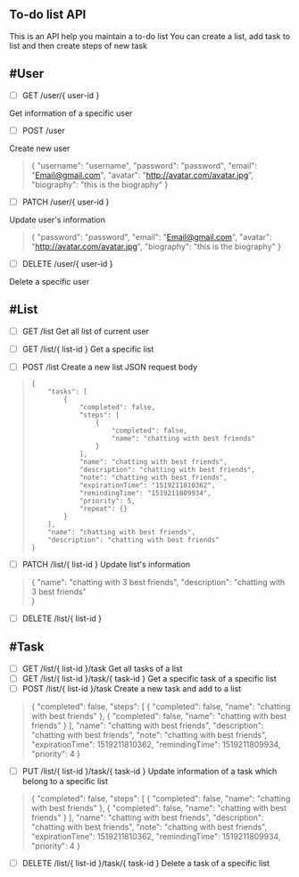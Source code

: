 ## **To-do list API**
This is an API help you maintain a to-do list
You can create a list, add task to list and then create steps of new task

## #User

 - [ ] GET /user/{ user-id }

Get information of a specific user

 - [ ] POST /user

Create new user

> {
>     "username": "username",
>     "password": "password",
>     "email": "Email@gmail.com",
>     "avatar": "http://avatar.com/avatar.jpg",
>     "biography": "this is the biography" 
>     }

 - [ ] PATCH /user/{ user-id }

Update user's information

> {
>     "password": "password",
>     "email": "Email@gmail.com",
>     "avatar": "http://avatar.com/avatar.jpg",
>     "biography": "this is the biography" 
>     }

 - [ ] DELETE /user/{ user-id }

Delete a specific user
## #List

 - [ ] GET /list
 Get all list of current user
 - [ ] GET /list/{ list-id }
 Get a specific list
 - [ ] POST /list
Create a new list
JSON request body


>     {
>         "tasks": [
>             {
>                 "completed": false,
>                 "steps": [
>                     {
>                         "completed": false,
>                         "name": "chatting with best friends"
>                     }
>                 ],
>                 "name": "chatting with best friends",
>                 "description": "chatting with best friends",
>                 "note": "chatting with best friends",
>                 "expirationTime": "1519211810362",
>                 "remindingTime": "1519211809934",
>                 "priority": 5,
>                 "repeat": {}
>             }
>         ],
>         "name": "chatting with best friends",
>         "description": "chatting with best friends"
>     }

 - [ ] PATCH /list/{ list-id }
 Update list's information

> {
>     "name": "chatting with 3 best friends",
>     "description": "chatting with 3 best friends"  
> }

 - [ ] DELETE /list/{ list-id }

## #Task

 - [ ] GET /list/{ list-id }/task
 Get all tasks of a list
 - [ ] GET /list/{ list-id }/task/{ task-id }
 Get a specific task of a specific list
 - [ ] POST /list/{ list-id }/task
 Create a new task and add to a list

> {
>     "completed": false,
>     "steps": [
>         {
>             "completed": false,
>             "name": "chatting with best friends"
>         },
>         {
>             "completed": false,
>             "name": "chatting with best friends"
>         }
>     ],
>     "name": "chatting with best friends",
>     "description": "chatting with best friends",
>     "note": "chatting with best friends",
>     "expirationTime": 1519211810362,
>     "remindingTime": 1519211809934,
>     "priority": 4 
>     }

 - [ ] PUT /list/{ list-id }/task/{ task-id }
Update information of a task which belong to a specific list

> {
>     "completed": false,
>     "steps": [
>         {
>             "completed": false,
>             "name": "chatting with best friends"
>         },
>         {
>             "completed": false,
>             "name": "chatting with best friends"
>         }
>     ],
>     "name": "chatting with best friends",
>     "description": "chatting with best friends",
>     "note": "chatting with best friends",
>     "expirationTime": 1519211810362,
>     "remindingTime": 1519211809934,
>     "priority": 4 
>     }

 - [ ] DELETE /list/{ list-id }/task/{ task-id }
Delete a task of a specific list
